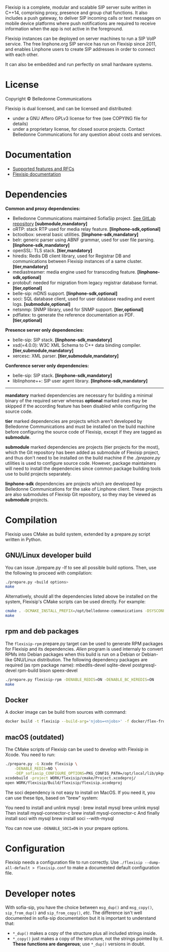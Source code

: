 Flexisip is a complete, modular and scalable SIP server suite written in C++14, comprising proxy, presence and group chat functions.
It also includes a push gateway, to deliver SIP incoming calls or text messages on mobile device platforms where push notifications are required to receive information when the app is not active in the foreground.

Flexisip instances can be deployed on server machines to run a SIP VoIP service. 
The free linphone.org SIP service has run on Flexisip since 2011, and enables Linphone users to create SIP addresses in order to connect with each other.

It can also be embedded and run perfectly on small hardware systems.

# License

Copyright © Belledonne Communications

Flexisip is dual licensed, and can be licensed and distributed:
- under a GNU Affero GPLv3 license for free (see COPYING file for details)
- under a proprietary license, for closed source projects. Contact Belledonne Communications for any question about costs and services.

# Documentation

- [Supported features and RFCs](https://www.linphone.org/technical-corner/flexisip/features)
- [Flexisip documentation](https://www.linphone.org/technical-corner/flexisip/documentation)

# Dependencies

**Common and proxy dependencies:**

- Belledonne Communications maintained SofiaSip project. [See GitLab repository](https://gitlab.linphone.org/BC/public/external/sofia-sip) **[submodule,mandatory]**
- oRTP: stack RTP used for media relay feature. **[linphone-sdk,optional]**
- bctoolbox: several basic utilities. **[linphone-sdk,mandatory]**
- belr: generic parser using ABNF grammar, used for user file parsing. **[linphone-sdk,mandatory]**
- openSSL: TLS stack. **[tier,mandatory]**
- hiredis: Redis DB client library, used for Registrar DB and communications between Flexisip instances of a same cluster. **[tier,mandatory]**
- mediastreamer: media engine used for transcoding feature. **[linphone-sdk,optional]**
- protobuf: needed for migration from legacy registrar database format. **[tier,optional]**
- belle-sip: mDNS support. **[linphone-sdk,optional]**
- soci: SQL database client, used for user database reading and event logs. **[submodule,optional]**
- netsnmp: SNMP library, used for SNMP support. **[tier,optional]**
- pdflatex: to generate the reference documentation as PDF. **[tier,optional]**

**Presence server only dependencies:**

- belle-sip: SIP stack. **[linphone-sdk,mandatory]**
- xsd(=4.0.0): W3C XML Schema to C++ data binding compiler. **[tier,submodule,mandatory]**
- xercesc: XML parser. **[tier,submodule,mandatory]**

**Conference server only dependencies:**

- belle-sip: SIP stack. **[linphone-sdk,mandatory]**
- liblinphone++: SIP user agent library. **[linphone-sdk,mandatory]**

---

**mandatory** marked dependencies are necessary for building a minimal binary of the required server whereas **optional** marked ones may be skipped if the
according feature has been disabled while configuring the source code.

**tier** marked dependencies are projects which aren't developed by Belledonne Communications and must be installed on the build machine before configuring the
source code of Flexisip, except if they are tagged as **submodule**.

**submodule** marked dependencies are projects (tier projects for the most), which the Git repository has been added as submodule of Flexisip project, and thus don't need to be installed on
the build machine if the *./prepare.py* utilities is used to configure source code. However, package maintainers will need to install the dependencies since
common package building tools use to build projects separately.

**linphone-sdk** dependencies are projects which are developed by Belledonne Communications for the sake of Linphone client. These projects are also submodules of Flexisip Git repository, so
they may be viewed as **submodule** projects.


# Compilation

Flexisip uses CMake as build system, extended by a prepare.py script written in Python.

## GNU/Linux developer build

You can issue ./prepare.py -lf to see all possible build options.
Then, use the following to proceed with compilation:

```bash
./prepare.py <build options>
make
```

Alternatively, should all the dependencies listed above be installed on the system, Flexisip's CMake scripts
can be used directly. For example:

```bash
cmake . -DCMAKE_INSTALL_PREFIX=/opt/belledonne-communications -DSYSCONF_INSTALL_DIR=/etc
make
```

## rpm and deb packages

The `flexisip-rpm` prepare.py target can be used to generate RPM packages for Flexisip and its dependencies.
_Alien_ program is used internaly to convert RPMs into Debian packages when this build is run on a Debian or Debian-like GNU/Linux distribution.
The following dependency packages are required (as rpm package name): 
 mbedtls-devel sqlite-devel postgresql-devel rpm-build bison speex-devel

```bash
./prepare.py flexisip-rpm -DENABLE_REDIS=ON -DENABLE_BC_HIREDIS=ON
make
```

## Docker

A docker image can be build from sources with command:

```bash
docker build -t flexisip --build-arg='njobs=<njobs>' -f docker/flex-from-src .
```

## macOS (outdated)

The CMake scripts of Flexisip can be used to develop with Flexisip in Xcode.
You need to run:

```bash
./prepare.py -G Xcode flexisip \
    -DENABLE_REDIS=NO \
    -DEP_sofiasip_CONFIGURE_OPTIONS=PKG_CONFIG_PATH=/opt/local/lib/pkgconfig/
xcodebuild -project WORK/flexisip/cmake/Project.xcodeproj/
open WORK/flexisip/Build/flexisip/flexisip.xcodeproj
```

The soci dependency is not easy to install on MacOS. If you need it, you can use these tips, based on "brew" system:

You need to install and unlink mysql :
brew install mysql
brew unlink mysql
Then install mysql-connector-c
brew install mysql-connector-c
And finally install soci with mysql
brew install soci --with-mysql

You can now use `-DENABLE_SOCI=ON` in your prepare options.

# Configuration

Flexisip needs a configuration file to run correctly.
Use `./flexisip --dump-all-default > flexisip.conf` to make a documented
default configuration file.

# Developer notes

With sofia-sip, you have the choice between `msg_dup()` and `msg_copy()`,
`sip_from_dup()` and `sip_from_copy()`, _etc_.
The difference isn't well documented in sofia-sip documentation but it is
important to understand that:
- `*_dup()` makes a copy of the structure plus all included strings inside.
- `*_copy()` just makes a copy of the structure, not the strings pointed by it. **These functions are
dangerous**; use `*_dup()` versions in doubt.
